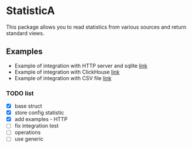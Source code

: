 # StatisticA

This package allows you to read statistics from various sources and return standard views.


## Examples

- Example of integration with HTTP server and sqlite [link](examples/http) 
- Example of integration with ClickHouse [link](examples/clickhouse)
- Example of integration with CSV file [link](examples/csv)

### TODO list

- [x] base struct
- [x] store config statistic
- [x] add examples - HTTP
- [ ] fix integration test
- [ ] operations
- [ ] use generic
